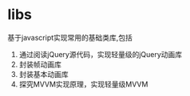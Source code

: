 # libs
基于javascript实现常用的基础类库,包括
1. 通过阅读jQuery源代码，实现轻量级的jQuery动画库
2. 封装帧动画库
3. 封装基本动画库
4. 探究MVVM实现原理，实现轻量级MVVM
